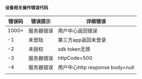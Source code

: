 #### 设备相关操作错误代码

| 错误码 | 错误提示 | 详细错误 |
| ------ | ------ | ------ |
| 1000+ | 服务器错误 | 用户中心返回错误 |
| -1     | 未登陆 | 第三方app返回未登录 |
| -2     | 未授权 | sdk token无效 |
| -3     | 服务器错误       | httpCode=500 |
| -4 | 服务器错误 | 用户中心http response body=null |
|        |        |  |

